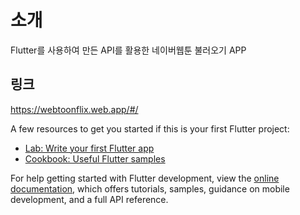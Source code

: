 # 소개

Flutter를 사용하여 만든 API를 활용한 네이버웹툰 불러오기 APP

## 링크

https://webtoonflix.web.app/#/

A few resources to get you started if this is your first Flutter project:

- [Lab: Write your first Flutter app](https://docs.flutter.dev/get-started/codelab)
- [Cookbook: Useful Flutter samples](https://docs.flutter.dev/cookbook)

For help getting started with Flutter development, view the
[online documentation](https://docs.flutter.dev/), which offers tutorials,
samples, guidance on mobile development, and a full API reference.
